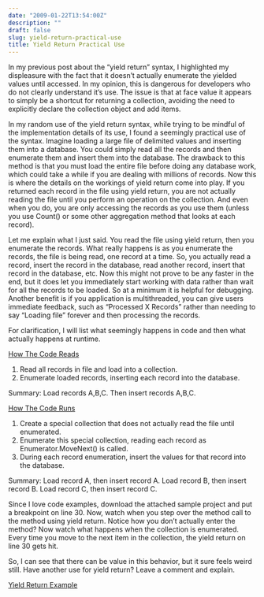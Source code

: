 ```yaml
---
date: "2009-01-22T13:54:00Z"
description: ""
draft: false
slug: yield-return-practical-use
title: Yield Return Practical Use
---
```



In my previous post about the “yield return” syntax, I highlighted my displeasure with the fact that it doesn’t actually enumerate the yielded values until accessed. In my opinion, this is dangerous for developers who do not clearly understand it’s use. The issue is that at face value it appears to simply be a shortcut for returning a collection, avoiding the need to explicitly declare the collection object and add items.

 In my random use of the yield return syntax, while trying to be mindful of the implementation details of its use, I found a seemingly practical use of the syntax. Imagine loading a large file of delimited values and inserting them into a database. You could simply read all the records and then enumerate them and insert them into the database. The drawback to this method is that you must load the entire file before doing any database work, which could take a while if you are dealing with millions of records. Now this is where the details on the workings of yield return come into play. If you returned each record in the file using yield return, you are not actually reading the file until you perform an operation on the collection. And even when you do, you are only accessing the records as you use them (unless you use Count() or some other aggregation method that looks at each record).

 Let me explain what I just said. You read the file using yield return, then you enumerate the records. What really happens is as you enumerate the records, the file is being read, one record at a time. So, you actually read a record, insert the record in the database, read another record, insert that record in the database, etc. Now this might not prove to be any faster in the end, but it does let you immediately start working with data rather than wait for all the records to be loaded. So at a minimum it is helpful for debugging. Another benefit is if you application is multithreaded, you can give users immediate feedback, such as “Processed X Records” rather than needing to say “Loading file” forever and then processing the records.

 For clarification, I will list what seemingly happens in code and then what actually happens at runtime.

<u>How The Code Reads</u>

1. Read all records in file and load into a collection.
2. Enumerate loaded records, inserting each record into the database.

 Summary: Load records A,B,C. Then insert records A,B,C.

<u>How The Code Runs</u>

1. Create a special collection that does not actually read the file until enumerated.
2. Enumerate this special collection, reading each record as Enumerator.MoveNext() is called.
3. During each record enumeration, insert the values for that record into the database.

 Summary: Load record A, then insert record A. Load record B, then insert record B. Load record C, then insert record C.

 Since I love code examples, download the attached sample project and put a breakpoint on line 30. Now, watch when you step over the method call to the method using yield return. Notice how you don’t actually enter the method? Now watch what happens when the collection is enumerated. Every time you move to the next item in the collection, the yield return on line 30 gets hit.

 So, I can see that there can be value in this behavior, but it sure feels weird still. Have another use for yield return? Leave a comment and explain.

[Yield Return Example](http://static.codecisions.com/YieldReturnExample.7z)


